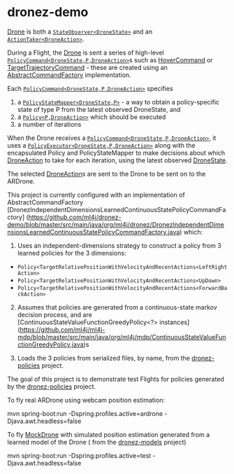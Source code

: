 # dronez-demo

[Drone](https://github.com/michaellavelle/dronez/blob/master/src/main/java/org/machinelearning4j/dronez/domain/Drone.java) is both a [``StateObserver<DroneState>``](https://github.com/ml4j/ml4j-mdp/blob/master/src/main/java/org/ml4j/mdp/StateObserver.java) and an [``ActionTaker<DroneAction>``](https://github.com/ml4j/ml4j-mdp/blob/master/src/main/java/org/ml4j/mdp/ActionTaker.java).

During a Flight, the [Drone](https://github.com/michaellavelle/dronez/blob/master/src/main/java/org/machinelearning4j/dronez/domain/Drone.java) is sent a series of high-level [``PolicyCommand<DroneState,P,DroneAction>``](https://github.com/michaellavelle/dronez/blob/master/src/main/java/org/machinelearning4j/dronez/commands/PolicyCommand.java)s such as [HoverCommand](https://github.com/michaellavelle/dronez/blob/master/src/main/java/org/machinelearning4j/dronez/commands/HoverCommand.java) or [TargetTrajectoryCommand](https://github.com/michaellavelle/dronez/blob/master/src/main/java/org/machinelearning4j/dronez/commands/TargetTrajectoryCommand.java) - these are created using an [AbstractCommandFactory](https://github.com/michaellavelle/dronez/blob/master/src/main/java/org/machinelearning4j/dronez/commands/AbstractCommandFactory.java) implementation.

Each [``PolicyCommand<DroneState,P,DroneAction>``](https://github.com/michaellavelle/dronez/blob/master/src/main/java/org/machinelearning4j/dronez/commands/PolicyCommand.java) specifies 

1. a [``PolicyStateMapper<DroneState,P>``](https://github.com/ml4j/ml4j-mdp/blob/master/src/main/java/org/ml4j/mdp/PolicyStateMapper.java) - a way to obtain a policy-specific state of type P from the latest observed DroneState, and 
2. a [``Policy<P,DroneAction>``](https://github.com/ml4j/ml4j-mdp/blob/master/src/main/java/org/ml4j/mdp/Policy.java) which should be executed
3. a number of iterations

When the Drone receives a [``PolicyCommand<DroneState,P,DroneAction>``](https://github.com/michaellavelle/dronez/blob/master/src/main/java/org/machinelearning4j/dronez/commands/PolicyCommand.java), it uses a [``PolicyExecutor<DroneState,P,DroneAction>``](https://github.com/ml4j/ml4j-mdp/blob/master/src/main/java/org/ml4j/mdp/PolicyExecutor.java) along with the encapsulated Policy and PolicyStateMapper to make decisions about which [DroneAction](https://github.com/ml4j/dronez-core/blob/master/src/main/java/org/ml4j/dronez/DroneAction) to take for each iteration, using the latest observed [DroneState](https://github.com/ml4j/dronez-core/blob/master/src/main/java/org/ml4j/dronez/DroneState.java).

The selected [DroneAction](https://github.com/ml4j/dronez-core/blob/master/src/main/java/org/ml4j/dronez/DroneAction.java)s are sent to the Drone to be sent on to the ARDrone.

This project is currently configured with an implementation of AbstractCommandFactory [DronezIndependentDimensionsLearnedContinuousStatePolicyCommandFactory] (https://github.com/ml4j/dronez-demo/blob/master/src/main/java/org/ml4j/dronez/DronezIndependentDimensionsLearnedContinuousStatePolicyCommandFactory.java) which:

1. Uses an independent-dimensions strategy to construct a policy from 3 learned policies for the 3 dimensions:   

*  ``Policy<TargetRelativePositionWithVelocityAndRecentActions<LeftRightAction>``
*  ``Policy<TargetRelativePositionWithVelocityAndRecentActions<UpDown>``
*  ``Policy<TargetRelativePositionWithVelocityAndRecentActions<ForwardBackAction>``

2. Assumes that policies are generated from a continuous-state markov decision process, and are [ContinuousStateValueFunctionGreedyPolicy<?> instances]  (https://github.com/ml4j/ml4j-mdp/blob/master/src/main/java/org/ml4j/mdp/ContinuousStateValueFunctionGreedyPolicy.java)s

3. Loads the 3 policies from serialized files, by name, from the [dronez-policies](https://github.com/ml4j/dronez-policies) project.

The goal of this project is to demonstrate test Flights for policies generated by the [dronez-policies](https://github.com/ml4j/dronez-policies) project.

To fly real ARDrone using webcam position estimation:

mvn spring-boot:run -Dspring.profiles.active=ardrone -Djava.awt.headless=false

To fly [MockDrone](https://github.com/michaellavelle/dronez/blob/master/src/main/java/org/machinelearning4j/dronez/mock/MockDrone.java) with simulated position estimation generated from a learned model of the Drone ( from the [dronez-models](https://github.com/ml4j/dronez-models) project)

mvn spring-boot:run -Dspring.profiles.active=test -Djava.awt.headless=false

